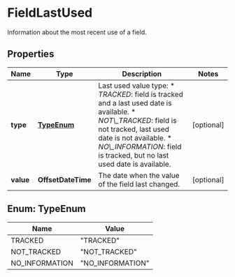

# FieldLastUsed

Information about the most recent use of a field.

## Properties

| Name | Type | Description | Notes |
|------------ | ------------- | ------------- | -------------|
|**type** | [**TypeEnum**](#TypeEnum) | Last used value type:   *  *TRACKED*: field is tracked and a last used date is available.  *  *NOT\\_TRACKED*: field is not tracked, last used date is not available.  *  *NO\\_INFORMATION*: field is tracked, but no last used date is available. |  [optional] |
|**value** | **OffsetDateTime** | The date when the value of the field last changed. |  [optional] |



## Enum: TypeEnum

| Name | Value |
|---- | -----|
| TRACKED | &quot;TRACKED&quot; |
| NOT_TRACKED | &quot;NOT_TRACKED&quot; |
| NO_INFORMATION | &quot;NO_INFORMATION&quot; |



